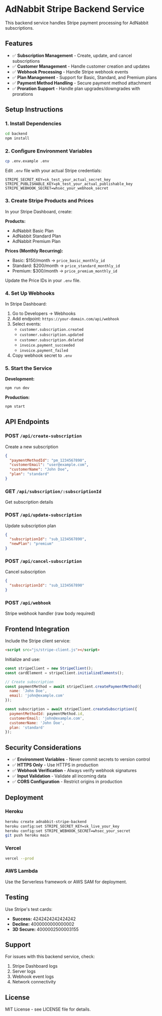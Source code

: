 # AdNabbit Stripe Backend Service

This backend service handles Stripe payment processing for AdNabbit subscriptions.

## Features

- ✅ **Subscription Management** - Create, update, and cancel subscriptions
- ✅ **Customer Management** - Handle customer creation and updates
- ✅ **Webhook Processing** - Handle Stripe webhook events
- ✅ **Plan Management** - Support for Basic, Standard, and Premium plans
- ✅ **Payment Method Handling** - Secure payment method attachment
- ✅ **Proration Support** - Handle plan upgrades/downgrades with prorations

## Setup Instructions

### 1. Install Dependencies
```bash
cd backend
npm install
```

### 2. Configure Environment Variables
```bash
cp .env.example .env
```

Edit `.env` file with your actual Stripe credentials:
```env
STRIPE_SECRET_KEY=sk_test_your_actual_secret_key
STRIPE_PUBLISHABLE_KEY=pk_test_your_actual_publishable_key
STRIPE_WEBHOOK_SECRET=whsec_your_webhook_secret
```

### 3. Create Stripe Products and Prices

In your Stripe Dashboard, create:

**Products:**
- AdNabbit Basic Plan
- AdNabbit Standard Plan  
- AdNabbit Premium Plan

**Prices (Monthly Recurring):**
- Basic: $150/month → `price_basic_monthly_id`
- Standard: $200/month → `price_standard_monthly_id`
- Premium: $300/month → `price_premium_monthly_id`

Update the Price IDs in your `.env` file.

### 4. Set Up Webhooks

In Stripe Dashboard:
1. Go to Developers → Webhooks
2. Add endpoint: `https://your-domain.com/api/webhook`
3. Select events:
   - `customer.subscription.created`
   - `customer.subscription.updated`
   - `customer.subscription.deleted`
   - `invoice.payment_succeeded`
   - `invoice.payment_failed`
4. Copy webhook secret to `.env`

### 5. Start the Service

**Development:**
```bash
npm run dev
```

**Production:**
```bash
npm start
```

## API Endpoints

### POST `/api/create-subscription`
Create a new subscription
```json
{
  "paymentMethodId": "pm_1234567890",
  "customerEmail": "user@example.com",
  "customerName": "John Doe",
  "plan": "standard"
}
```

### GET `/api/subscription/:subscriptionId`
Get subscription details

### POST `/api/update-subscription`
Update subscription plan
```json
{
  "subscriptionId": "sub_1234567890",
  "newPlan": "premium"
}
```

### POST `/api/cancel-subscription`
Cancel subscription
```json
{
  "subscriptionId": "sub_1234567890"
}
```

### POST `/api/webhook`
Stripe webhook handler (raw body required)

## Frontend Integration

Include the Stripe client service:
```html
<script src="js/stripe-client.js"></script>
```

Initialize and use:
```javascript
const stripeClient = new StripeClient();
const cardElement = stripeClient.initializeElements();

// Create subscription
const paymentMethod = await stripeClient.createPaymentMethod({
  name: 'John Doe',
  email: 'john@example.com'
});

const subscription = await stripeClient.createSubscription({
  paymentMethodId: paymentMethod.id,
  customerEmail: 'john@example.com',
  customerName: 'John Doe',
  plan: 'standard'
});
```

## Security Considerations

- ✅ **Environment Variables** - Never commit secrets to version control
- ✅ **HTTPS Only** - Use HTTPS in production
- ✅ **Webhook Verification** - Always verify webhook signatures
- ✅ **Input Validation** - Validate all incoming data
- ✅ **CORS Configuration** - Restrict origins in production

## Deployment

### Heroku
```bash
heroku create adnabbit-stripe-backend
heroku config:set STRIPE_SECRET_KEY=sk_live_your_key
heroku config:set STRIPE_WEBHOOK_SECRET=whsec_your_secret
git push heroku main
```

### Vercel
```bash
vercel --prod
```

### AWS Lambda
Use the Serverless framework or AWS SAM for deployment.

## Testing

Use Stripe's test cards:
- **Success:** 4242424242424242
- **Decline:** 4000000000000002
- **3D Secure:** 4000002500003155

## Support

For issues with this backend service, check:
1. Stripe Dashboard logs
2. Server logs
3. Webhook event logs
4. Network connectivity

## License

MIT License - see LICENSE file for details.
